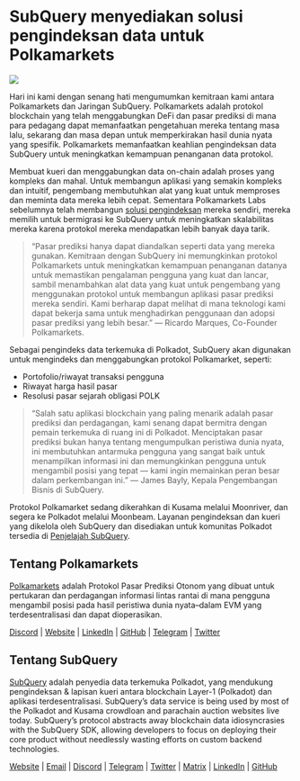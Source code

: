 # SubQuery menyediakan solusi pengindeksan data untuk Polkamarkets

![](https://miro.medium.com/max/1400/0*KRx5x-Oaz7mfHPuJ)

Hari ini kami dengan senang hati mengumumkan kemitraan kami antara Polkamarkets dan Jaringan SubQuery. Polkamarkets adalah protokol blockchain yang telah menggabungkan DeFi dan pasar prediksi di mana para pedagang dapat memanfaatkan pengetahuan mereka tentang masa lalu, sekarang dan masa depan untuk memperkirakan hasil dunia nyata yang spesifik. Polkamarkets memanfaatkan keahlian pengindeksan data SubQuery untuk meningkatkan kemampuan penanganan data protokol.

Membuat kueri dan menggabungkan data on-chain adalah proses yang kompleks dan mahal. Untuk membangun aplikasi yang semakin kompleks dan intuitif, pengembang membutuhkan alat yang kuat untuk memproses dan meminta data mereka lebih cepat. Sementara Polkamarkets Labs sebelumnya telah membangun [solusi pengindeksan](https://github.com/Polkamarkets/polkamarkets-api) mereka sendiri, mereka memilih untuk bermigrasi ke SubQuery untuk meningkatkan skalabilitas mereka karena protokol mereka mendapatkan lebih banyak daya tarik.

> “Pasar prediksi hanya dapat diandalkan seperti data yang mereka gunakan. Kemitraan dengan SubQuery ini memungkinkan protokol Polkamarkets untuk meningkatkan kemampuan penanganan datanya untuk memastikan pengalaman pengguna yang kuat dan lancar, sambil menambahkan alat data yang kuat untuk pengembang yang menggunakan protokol untuk membangun aplikasi pasar prediksi mereka sendiri. Kami berharap dapat melihat di mana teknologi kami dapat bekerja sama untuk menghadirkan penggunaan dan adopsi pasar prediksi yang lebih besar.” — Ricardo Marques, Co-Founder Polkamarkets.

Sebagai pengindeks data terkemuka di Polkadot, SubQuery akan digunakan untuk mengindeks dan menggabungkan protokol Polkamarket, seperti:

- Portofolio/riwayat transaksi pengguna
- Riwayat harga hasil pasar
- Resolusi pasar sejarah obligasi POLK

> “Salah satu aplikasi blockchain yang paling menarik adalah pasar prediksi dan perdagangan, kami senang dapat bermitra dengan pemain terkemuka di ruang ini di Polkadot. Menciptakan pasar prediksi bukan hanya tentang mengumpulkan peristiwa dunia nyata, ini membutuhkan antarmuka pengguna yang sangat baik untuk menampilkan informasi ini dan memungkinkan pengguna untuk mengambil posisi yang tepat — kami ingin memainkan peran besar dalam perkembangan ini.” — James Bayly, Kepala Pengembangan Bisnis di SubQuery.

Protokol Polkamarket sedang dikerahkan di Kusama melalui Moonriver, dan segera ke Polkadot melalui Moonbeam. Layanan pengindeksan dan kueri yang dikelola oleh SubQuery dan disediakan untuk komunitas Polkadot tersedia di [Penjelajah SubQuery](https://explorer.subquery.network/).

## Tentang Polkamarkets

[Polkamarkets](https://www.polkamarkets.com/) adalah Protokol Pasar Prediksi Otonom yang dibuat untuk pertukaran dan perdagangan informasi lintas rantai di mana pengguna mengambil posisi pada hasil peristiwa dunia nyata–dalam EVM yang terdesentralisasi dan dapat dioperasikan.

[Discord](https://discord.gg/polkamarkets) | [Website](https://polkamarkets.com/) | [LinkedIn](https://www.linkedin.com/company/polkamarkets/) | [GitHub](https://github.com/Polkamarkets) | [Telegram](http://t.me/polkamarkets) | [Twitter](https://twitter.com/polkamarkets)

## Tentang SubQuery

[SubQuery](https://subquery.network/) adalah penyedia data terkemuka Polkadot, yang mendukung pengindeksan & lapisan kueri antara blockchain Layer-1 (Polkadot) dan aplikasi terdesentralisasi. SubQuery’s data service is being used by most of the Polkadot and Kusama crowdloan and parachain auction websites live today. SubQuery’s protocol abstracts away blockchain data idiosyncrasies with the SubQuery SDK, allowing developers to focus on deploying their core product without needlessly wasting efforts on custom backend technologies.

[Website](https://subquery.network/) | [Email](hello@subquery.network) | [Discord](https://discord.com/invite/78zg8aBSMG) | [Telegram](https://t.me/subquerynetwork) | [Twitter](https://twitter.com/subquerynetwork) | [Matrix](https://matrix.to/#/#subquery:matrix.org) | [LinkedIn](https://www.linkedin.com/company/subquery) | [GitHub](https://github.com/subquery)
